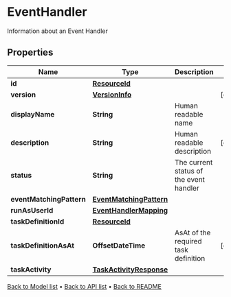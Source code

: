 

# EventHandler

Information about an Event Handler

## Properties

| Name | Type | Description | Notes |
|------------ | ------------- | ------------- | -------------|
|**id** | [**ResourceId**](ResourceId.md) |  |  |
|**version** | [**VersionInfo**](VersionInfo.md) |  |  [optional] |
|**displayName** | **String** | Human readable name |  |
|**description** | **String** | Human readable description |  [optional] |
|**status** | **String** | The current status of the event handler |  |
|**eventMatchingPattern** | [**EventMatchingPattern**](EventMatchingPattern.md) |  |  |
|**runAsUserId** | [**EventHandlerMapping**](EventHandlerMapping.md) |  |  |
|**taskDefinitionId** | [**ResourceId**](ResourceId.md) |  |  |
|**taskDefinitionAsAt** | **OffsetDateTime** | AsAt of the required task definition |  [optional] |
|**taskActivity** | [**TaskActivityResponse**](TaskActivityResponse.md) |  |  |



[Back to Model list](../README.md#documentation-for-models) &#8226; [Back to API list](../README.md#documentation-for-api-endpoints) &#8226; [Back to README](../README.md)


